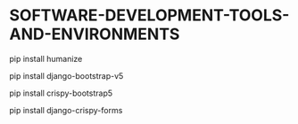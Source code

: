 # SOFTWARE-DEVELOPMENT-TOOLS-AND-ENVIRONMENTS

pip install humanize

pip install django-bootstrap-v5

pip install crispy-bootstrap5

pip install django-crispy-forms
